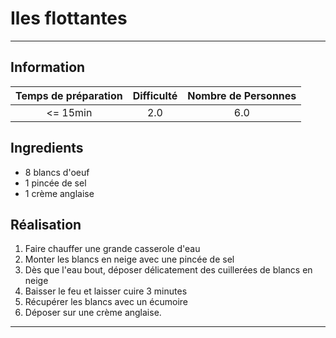 # Iles flottantes



---

## Information

| Temps de préparation  | Difficulté    | Nombre de Personnes |
|:---------------------:|:-------------:|:-------------------:|
| <= 15min            | 2.0  | 6.0        |

## Ingredients

- 8 blancs d'oeuf
- 1 pincée de sel
- 1 crème anglaise


## Réalisation

1. Faire chauffer une grande casserole d'eau
1. Monter les blancs en neige avec une pincée de sel
1. Dès que l'eau bout, déposer délicatement des cuillerées de blancs en neige
1. Baisser le feu et laisser cuire 3 minutes
1. Récupérer les blancs avec un écumoire
1. Déposer sur une crème anglaise.


---


